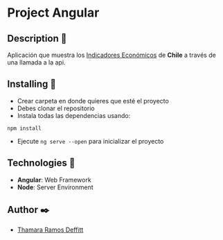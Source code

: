 # Project Angular
## Description :page_with_curl:
Aplicación que muestra los [Indicadores Económicos](https://mindicador.cl/) de **Chile** a través de una llamada a la api.
## Installing :bookmark_tabs:
- Crear carpeta en donde quieres que esté el proyecto
- Debes clonar el repositorio
- Instala todas las dependencias usando:
```
npm install
```
- Ejecute `ng serve --open` para inicializar el proyecto
## Technologies :nut_and_bolt:
- **Angular**: Web Framework
- **Node**: Server Environment
## Author :black_nib:
- [Thamara Ramos Deffitt](https://www.linkedin.com/in/thamara-ramos-deffitt/)